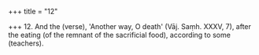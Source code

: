 +++
title = "12"

+++
12. And the (verse), 'Another way, O death' (Vāj. Saṃh. XXXV, 7), after the eating (of the remnant of the sacrificial food), according to some (teachers).
